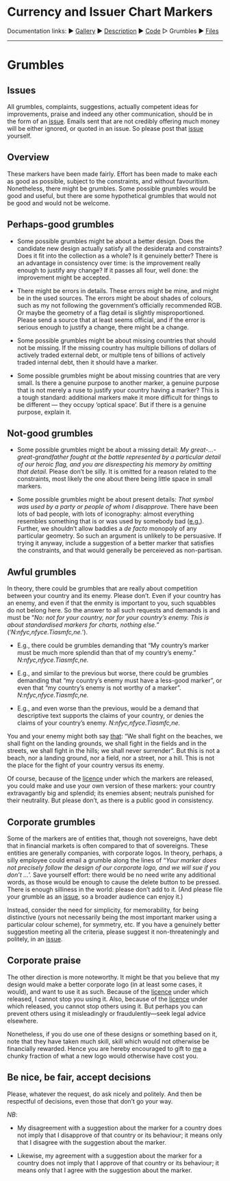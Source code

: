 # <a name="top">Currency and Issuer Chart Markers</a> #

Documentation links: 
&#9654;&#xFE0E;&nbsp;[Gallery](ChartMarkers_Gallery.md)
&#9654;&#xFE0E;&nbsp;[Description](ChartMarkers_Description.md)
&#9654;&#xFE0E;&nbsp;[Code](ChartMarkers_Code.md)
&#9655;&#xFE0E;&nbsp;Grumbles
&#9654;&#xFE0E;&nbsp;[Files](ChartMarkers_Files.md)

--- 

# Grumbles #

## <a name="issues"></a>Issues ##

All grumbles, complaints, suggestions, actually competent ideas for improvements, praise and indeed any other communication, should be in the form of an [issue](https://github.com/jdaw1/chart_markers/issues). 
Emails sent that are not credibly offering much money will be either ignored, or quoted in an issue. 
So please post that [issue](https://github.com/jdaw1/chart_markers/issues) yourself.


## <a name="overview"></a>Overview ##

These markers have been made fairly. 
Effort has been made to make each as good as possible, subject to the constraints, and without favouritism. 
Nonetheless, there might be grumbles. 
Some possible grumbles would be good and useful, but there are some hypothetical grumbles that would not be good and would not be welcome.


## <a name="perhaps_good"></a>Perhaps-good grumbles ##

* <a name="better_design"></a>Some possible grumbles might be about a better design. 
Does the candidate new design actually satisfy all the desiderata and constraints? 
Does it fit into the collection as a whole? 
Is it genuinely better? 
There is an advantage in consistency over time: is the improvement really enough to justify any change? 
If it passes all four, well done: the improvement might be accepted.

* <a name="error_detail"></a>There might be errors in details.
These errors might be mine, and might be in the used sources.
The errors might be about shades of colours, such as my not following the government&rsquo;s officially recommended RGB.
Or maybe the geometry of a flag detail is slightly misproportioned.
Please send a source that at least seems official, and if the error is serious enough to justify a change, there might be a change.

* <a name="missing_big"></a>Some possible grumbles might be about missing countries that should not be missing.
If the missing country has multiple billions of dollars of actively traded external debt, or multiple tens of billions of actively traded internal debt, then it should have a marker.

* <a name="missing_small"></a>Some possible grumbles might be about missing countries that are very small. 
Is there a genuine purpose to another marker, a genuine purpose that is not merely a ruse to justify your country having a marker? 
This is a tough standard: additional markers make it more difficult for things to be different &mdash; they occupy &lsquo;optical space&rsquo;. 
But if there is a genuine purpose, explain it.


## <a name="not_good"></a>Not-good grumbles ##

* <a name="missing_detail"></a>Some possible grumbles might be about a missing detail: *My great-&hellip;-great-grandfather fought at the battle represented by a particular detail of our heroic flag, and you are disrespecting his memory by omitting that detail.* 
Please don&rsquo;t be silly. 
It is omitted for a reason related to the constraints, most likely the one about there being little space in small markers.

* <a name="present_detail"></a>Some possible grumbles might be about present details: *That symbol was used by a party or people of whom I disapprove.* 
There have been lots of bad people, with lots of iconography: almost everything resembles something that is or was used by somebody bad ([e.g.](https://www.chicagotribune.com/news/ct-xpm-2007-08-19-0708180225-story.html)). 
Further, we shouldn&rsquo;t allow baddies a *de facto* monopoly of any particular geometry. 
So such an argument is unlikely to be persuasive. 
If trying it anyway, include a suggestion of a better marker that satisfies the constraints, and that would generally be perceieved as non-partisan.


## <a name="awful_grumbles"></a>Awful grumbles ##

<a name="NnfycnfyceTiasmfcnm"></a>In theory, there could be grumbles that are really about competition between your country and its enemy. 
Please don&rsquo;t. 
Even if your country has an enemy, and even if that the enmity is important to you, such squabbles do not belong here. 
So the answer to all such requests and demands is and must be &ldquo;*No: not for your country, nor for your country&rsquo;s enemy. This is about standardised markers for charts, nothing else.*&rdquo; (&lsquo;*N:nfyc,nfyce.Tiasmfc,ne.*&rsquo;).

* <a name="awful_more_splendid"></a>E.g., there could be grumbles demanding that &ldquo;My country&rsquo;s marker must be much more splendid than that of my country&rsquo;s enemy.&rdquo; *N:nfyc,nfyce.Tiasmfc,ne.*

* <a name="awful_worse"></a>E.g., and similar to the previous but worse, there could be grumbles demanding that &ldquo;my country&rsquo;s enemy must have a less-good marker&rdquo;, or even that &ldquo;my country&rsquo;s enemy is not worthy of a marker&rdquo;. *N:nfyc,nfyce.Tiasmfc,ne.*

* <a name="awful_text"></a>E.g., and even worse than the previous, would be a demand that descriptive text supports the claims of your country, or denies the claims of your country&rsquo;s enemy. *N:nfyc,nfyce.Tiasmfc,ne.*

<a name="awful_not_here"></a>You and your enemy might both say [that](http://api.parliament.uk/historic-hansard/commons/1940/jun/04/war-situation#column_796): &ldquo;We shall fight on the beaches, we shall fight on the landing grounds, we shall fight in the fields and in the streets, we shall fight in the hills; we shall never surrender&rdquo;. 
But this is not a beach, nor a landing ground, nor a field, nor a street, nor a hill. 
This is not the place for the fight of your country versus its enemy.

<a name="awful_inconsistent"></a>Of course, because of the [licence](https://github.com/jdaw1/chart_markers/blob/main/LICENSE) under which the markers are released, you could make and use your own version of these markers: your country extravagantly big and splendid; its enemies absent; neutrals punished for their neutrality. 
But please don&rsquo;t, as there is a public good in consistency.


## <a name="corporate_grumbles"></a>Corporate grumbles ##

Some of the markers are of entities that, though not sovereigns, have debt that in financial markets is often compared to that of sovereigns. 
These entities are generally companies, with corporate logos. 
In theory, perhaps, a silly employee could email a grumble along the lines of &ldquo;*Your marker does not precisely follow the design of our corporate logo, and we will sue if you don&rsquo;t&nbsp;&hellip;*&rsquo;. 
Save yourself effort: there would be no need write any additional words, as those would be enough to cause the delete button to be pressed. 
There is enough silliness in the world: please don&rsquo;t add to it. 
(And please file your grumble as an [issue](https://github.com/jdaw1/chart_markers/issues), so a broader audience can enjoy it.)

Instead, consider the need for simplicity, for memorability, for being distinctive (yours not necessarily being the most important marker using a particular colour scheme), for symmetry, etc. 
If you have a genuinely better suggestion meeting all the criteria, please suggest it non-threateningly and politely, in an [issue](https://github.com/jdaw1/chart_markers/issues).


## <a name="corporate_praise"></a>Corporate praise ##

The other direction is more noteworthy. 
It might be that you believe that my design would make a better corporate logo (in at least some cases, it would), and want to use it as such. 
Because of the [licence](https://github.com/jdaw1/chart_markers/blob/main/LICENSE) under which released, I cannot stop you using it. 
Also, because of the [licence](https://github.com/jdaw1/chart_markers/blob/main/LICENSE) under which released, you cannot stop others using it. 
But perhaps you can prevent others using it misleadingly or fraudulently&mdash;seek legal advice elsewhere.

Nonetheless, if you do use one of these designs or something based on it, note that they have taken much skill, skill which would not otherwise be financially rewarded. 
Hence you are hereby encouraged to gift to [me](http://www.jdawiseman.com/author.html) a chunky fraction of what a new logo would otherwise have cost you.



## <a name="be_nice"></a>Be nice, be fair, accept decisions ##

Please, whatever the request, do ask nicely and politely. 
And then be respectful of decisions, even those that don&rsquo;t go your way.

<a name="NB"></a>*NB*:

* <a name="disagreement"></a>My disagreement with a suggestion about the marker for a country does not imply that I disapprove of that country or its behaviour; it means only that I disagree with the suggestion about the marker.

* <a name="agreement"></a>Likewise, my agreement with a suggestion about the marker for a country does not imply that I approve of that country or its behaviour; it means only that I agree with the suggestion about the marker.
